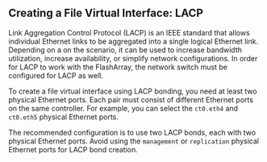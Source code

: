 ## Creating a File Virtual Interface: LACP

Link Aggregation Control Protocol (LACP) is an IEEE standard that allows individual Ethernet links to be aggregated into a single logical Ethernet link. Depending on a on the scenario, it can be used to increase bandwidth utilization, increase availability, or simplify network configurations. In order for LACP to work with the FlashArray, the network switch must be configured for LACP as well.

To create a file virtual interface using LACP bonding, you need at least two physical Ethernet ports. Each pair must consist of different Ethernet ports on the same controller. For example, you can select the `ct0.eth4` and `ct0.eth5` physical Ethernet ports.

The recommended configuration is to use two LACP bonds, each with two physical Ethernet ports. Avoid using the `management` or `replication` physical Ethernet ports for LACP bond creation.